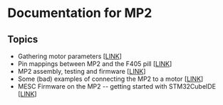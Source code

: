 # Documentation for MP2

## Topics
* Gathering motor parameters [[LINK](MOTOR_PARAM.md)]
* Pin mappings between MP2 and the F405 pill [[LINK](MP2_F405PILL_PINOUTS.md)]
* MP2 assembly, testing and firmware [[LINK](PCB_ASSEMBLY_TESTING.md)]
* Some (bad) examples of connecting the MP2 to a motor [[LINK](QS165_MP2_WIRING.md)]
* MESC Firmware on the MP2 -- getting started with STM32CubeIDE [[LINK](GETTING_STARTED.md)]
